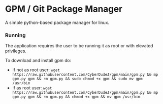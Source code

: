 # GPM / Git Package Manager
A simple python-based package manager for linux.

### Running
The application requires the user to be running it as root or with elevated privileges.

To download and install gpm do:
* If not as root user: ```wget https://raw.githubusercontent.com/CyberDudeJ/gpm/main/gpm.py && mp gpm.py gpm && rm gpm.py && sudo chmod +x gpm && sudo mv gpm /usr/bin```
* If as root user: ```wget https://raw.githubusercontent.com/CyberDudeJ/gpm/main/gpm.py && mp gpm.py gpm && rm gpm.py && chmod +x gpm && mv gpm /usr/bin```
